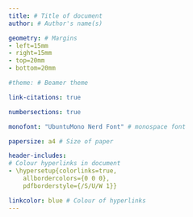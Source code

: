```yaml
---
title: # Title of document
author: # Author's name(s)

geometry: # Margins
- left=15mm
- right=15mm
- top=20mm
- bottom=20mm

#theme: # Beamer theme

link-citations: true

numbersections: true

monofont: "UbuntuMono Nerd Font" # monospace font

papersize: a4 # Size of paper

header-includes:
# Colour hyperlinks in document
- \hypersetup{colorlinks=true,
    allbordercolors={0 0 0},
    pdfborderstyle={/S/U/W 1}}

linkcolor: blue # Colour of hyperlinks
---
```

